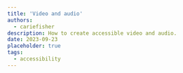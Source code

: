 ```yaml
---
title: 'Video and audio'
authors:
  - cariefisher
description: How to create accessible video and audio.
date: 2023-09-23
placeholder: true
tags:
  - accessibility
---
```

